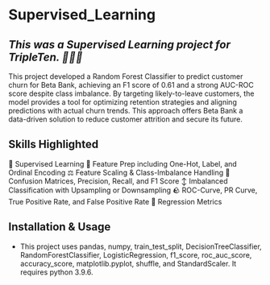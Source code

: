 # Supervised_Learning
## *This was a Supervised Learning project for TripleTen. 👩🏽‍💻*
This project developed a Random Forest Classifier to predict customer churn for Beta Bank, achieving an F1 score of 0.61 and a strong AUC-ROC score despite class imbalance. By targeting likely-to-leave customers, the model provides a tool for optimizing retention strategies and aligning predictions with actual churn trends. This approach offers Beta Bank a data-driven solution to reduce customer attrition and secure its future.
## Skills Highlighted
👀 Supervised Learning
🧼 Feature Prep including One-Hot, Label, and Ordinal Encoding
⚖️ Feature Scaling & Class-Imbalance Handling
🤔 Confusion Matrices, Precision, Recall, and F1 Score
↕️ Imbalanced Classification with Upsampling or Downsampling
🪨 ROC-Curve, PR Curve, True Positive Rate, and False Positive Rate
💯 Regression Metrics
## Installation & Usage
* This project uses pandas, numpy, train_test_split, DecisionTreeClassifier, RandomForestClassifier, LogisticRegression, f1_score, roc_auc_score, accuracy_score, matplotlib.pyplot, shuffle, and StandardScaler.  It requires python 3.9.6.

